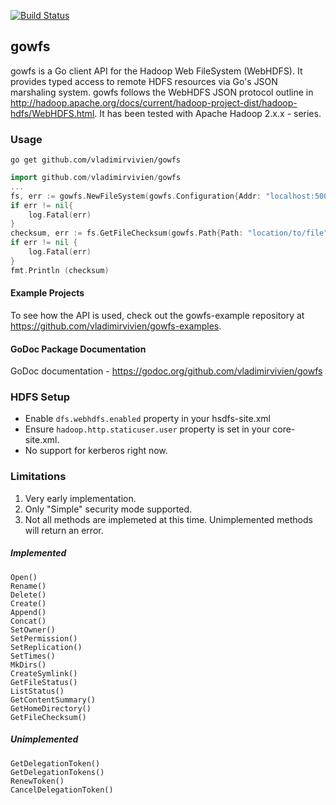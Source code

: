 [![Build Status](https://drone.io/github.com/vladimirvivien/gowfs/status.png)](https://drone.io/github.com/vladimirvivien/gowfs/latest)

## gowfs 
gowfs is a Go client API for the Hadoop Web FileSystem (WebHDFS).  It provides typed access to remote HDFS resources via Go's JSON marshaling system.  gowfs follows the WebHDFS JSON protocol outline in  http://hadoop.apache.org/docs/current/hadoop-project-dist/hadoop-hdfs/WebHDFS.html.  It has been tested with Apache Hadoop 2.x.x - series.

### Usage
```
go get github.com/vladimirvivien/gowfs
```
```go
import github.com/vladimirvivien/gowfs
...
fs, err := gowfs.NewFileSystem(gowfs.Configuration{Addr: "localhost:50070", User: "hdfs"})
if err != nil{
	log.Fatal(err)
}
checksum, err := fs.GetFileChecksum(gowfs.Path{Path: "location/to/file"})
if err != nil {
	log.Fatal(err)
}
fmt.Println (checksum)
```
#### Example Projects
To see how the API is used, check out the gowfs-example repository at https://github.com/vladimirvivien/gowfs-examples.

#### GoDoc Package Documentation
GoDoc documentation - https://godoc.org/github.com/vladimirvivien/gowfs

### HDFS Setup
* Enable `dfs.webhdfs.enabled` property in your hsdfs-site.xml 
* Ensure `hadoop.http.staticuser.user` property is set in your core-site.xml.
* No support for kerberos right now.


### Limitations
1. Very early implementation.
2. Only "Simple" security mode supported.
3. Not all methods are implemeted at this time.
   Unimplemented methods will return an error.

##### Implemented
```
Open()
Rename()
Delete()
Create()
Append()
Concat()
SetOwner()
SetPermission()
SetReplication()
SetTimes()
MkDirs()
CreateSymlink()
GetFileStatus()
ListStatus()
GetContentSummary()
GetHomeDirectory()
GetFileChecksum()
```

##### Unimplemented
```
GetDelegationToken()
GetDelegationTokens()
RenewToken()
CancelDelegationToken()
```